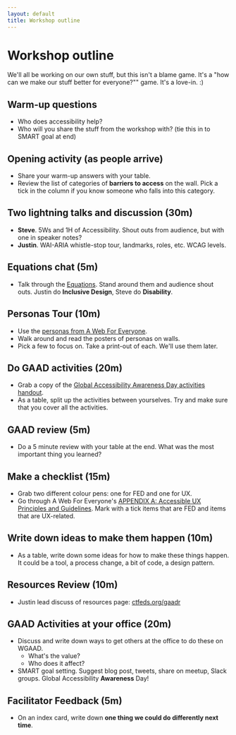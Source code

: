 ```yaml
---
layout: default
title: Workshop outline
---
```


# Workshop outline

We'll all be working on our own stuff, but this isn't a blame game. It's a "how can we make our stuff better for everyone?"" game. It's a love-in. :)

## Warm-up questions

* Who does accessibility help?
* Who will you share the stuff from the workshop with? (tie this in to SMART goal at end)

## Opening activity (as people arrive)

* Share your warm-up answers with your table.
* Review the list of categories of **barriers to access** on the wall. Pick a tick in the column if you know someone who falls into this category.

## Two lightning talks and discussion (30m)

* **Steve**. 5Ws and 1H of Accessibility. Shout outs from audience, but with one in speaker notes?
* **Justin**. WAI-ARIA whistle-stop tour, landmarks, roles, etc. WCAG levels.

## Equations chat (5m)

* Talk through the [Equations](/Global-Accessibility-Awareness-Day-2016/print-for-wall/equations.pdf). Stand around them and audience shout outs. Justin do **Inclusive Design**, Steve do **Disability**.

## Personas Tour (10m)

* Use the [personas from A Web For Everyone](http://rosenfeldmedia.com/a-web-for-everyone/personas-for-accessible-ux/).
* Walk around and read the posters of personas on walls.
* Pick a few to focus on. Take a print-out of each. We'll use them later.

## Do GAAD activities (20m)

* Grab a copy of the [Global Accessibility Awareness Day activities handout](/Global-Accessibility-Awareness-Day-2016/activities.pdf).
* As a table, split up the activities between yourselves. Try and make sure that you cover all the activities.

## GAAD review (5m)

* Do a 5 minute review with your table at the end. What was the most important thing you learned?

## Make a checklist (15m)

* Grab two different colour pens: one for FED and one for UX.
* Go through A Web For Everyone's [APPENDIX A: Accessible UX Principles and Guidelines](/Global-Accessibility-Awareness-Day-2016/handouts/AWFE-AppendixA1.pdf).  Mark with a tick items that are FED and items that are UX-related.

## Write down ideas to make them happen (10m)

* As a table, write down some ideas for how to make these things happen. It could be a tool, a process change, a bit of code, a design pattern.

## Resources Review (10m)

* Justin lead discuss of resources page: [ctfeds.org/gaadr](http://ctfeds.github.io/Global-Accessibility-Awareness-Day-2016/resources/)

## GAAD Activities at your office (20m)

* Discuss and write down ways to get others at the office to do these on WGAAD.
  * What's the value?
  * Who does it affect?
* SMART goal setting. Suggest blog post, tweets, share on meetup, Slack groups. Global Accessibility **Awareness** Day!

## Facilitator Feedback (5m)

* On an index card, write down **one thing we could do differently next time**.
